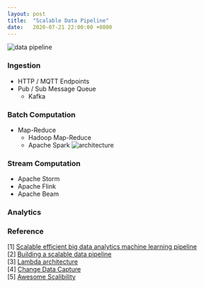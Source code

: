 ```yaml
---
layout: post
title:  "Scalable Data Pipeline"
date:   2020-07-21 22:00:00 +0800
---
```

![data pipeline]({{site.baseurl}}/resources/data_pipeline.png)

### Ingestion

- HTTP / MQTT Endpoints
- Pub / Sub Message Queue
  - Kafka

### Batch Computation

- Map-Reduce
  - Hadoop Map-Reduce
  - Apache Spark
     ![architecture](https://miro.medium.com/max/3400/1*fQ5VWad1nu4yYt2MOuSBsQ.png)

### Stream Computation

- Apache Storm
- Apache Flink
- Apache Beam

### Analytics


### Reference

[1] [Scalable efficient big data analytics machine learning pipeline](https://towardsdatascience.com/scalable-efficient-big-data-analytics-machine-learning-pipeline-architecture-on-cloud-4d59efc092b5) <br>
[2] [Building a scalable data pipeline](https://medium.com/engineers-optimizely/building-a-scalable-data-pipeline-bfe3f531eb38) <br>
[3] [Lambda architecture](https://www.wikiwand.com/en/Lambda_architecture) <br>
[4] [Change Data Capture](https://www.wikiwand.com/en/Change_data_capture#:~:text=In%20databases%2C%20change%20data%20capture,taken%20using%20the%20changed%20data.) <br>
[5] [Awesome Scalibility](https://github.com/binhnguyennus/awesome-scalability) <br>
